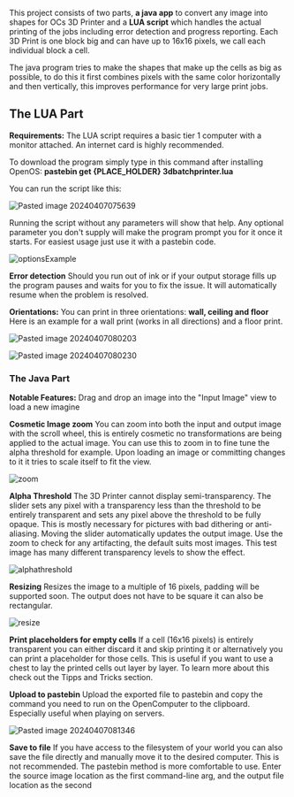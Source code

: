 This project consists of two parts, **a java app** to convert any image into shapes for OCs 3D Printer
and a **LUA script** which handles the actual printing of the jobs including error detection and progress reporting. Each 3D Print is one block big and can have up to 16x16 pixels, we call each individual block a cell.

The java program tries to make the shapes that make up the cells as big as possible, to do this
it first combines pixels with the same color horizontally and then vertically, this improves performance for very large print jobs.

## The LUA Part

**Requirements:**
The LUA script requires a basic tier 1 computer with a monitor attached. 
An internet card is highly recommended.

To download the program simply type in this command after installing OpenOS:
**pastebin get {PLACE_HOLDER} 3dbatchprinter.lua**

You can run the script like this:

![Pasted image 20240407075639](https://github.com/Hansbald/MCImageFormatter/assets/8036073/d2c4d9ec-151f-465e-8fa7-a3c9bb11538f)


Running the script without any parameters will show that help.
Any optional parameter you don't supply will make the program prompt you for it once it starts.
For easiest usage just use it with a pastebin code.

![optionsExample](https://github.com/Hansbald/MCImageFormatter/assets/8036073/8adf9b0c-1ce3-45ac-9aed-80a6631d6a7c)


**Error detection**
Should you run out of ink or if your output storage fills up the program pauses and waits for you to fix the issue. It will automatically resume when the problem is resolved.

**Orientations:**
You can print in three orientations: **wall, ceiling and floor**
Here is an example for a wall print (works in all directions) and a floor print.

![Pasted image 20240407080203](https://github.com/Hansbald/MCImageFormatter/assets/8036073/74726760-028f-4b1c-b6f5-a1dcc4107740)


![Pasted image 20240407080230](https://github.com/Hansbald/MCImageFormatter/assets/8036073/fc8701d1-b777-4bb1-84ce-2a843e497789)



### The Java Part

**Notable Features:**
Drag and drop an image into the "Input Image" view to load a new imagine

**Cosmetic Image zoom**
You can zoom into both the input and output image with the scroll wheel, this is entirely cosmetic no transformations are being applied to the actual image. You can use this to zoom in to fine tune the alpha threshold for example.
Upon loading an image or committing changes to it it tries to scale itself to fit the view.

![zoom](https://github.com/Hansbald/MCImageFormatter/assets/8036073/37f17eaa-9323-43b1-8137-7ed1a72ce668)


**Alpha Threshold**
The 3D Printer cannot display semi-transparency. 
The slider sets any pixel with a transparency less than the threshold to be entirely transparent and sets any pixel above the threshold to be fully opaque. 
This is mostly necessary for pictures with bad dithering or anti-aliasing.
Moving the slider automatically updates the output image.
Use the zoom to check for any artifacting, the default suits most images.
This test image has many different transparency levels to show the effect.

![alphathreshold](https://github.com/Hansbald/MCImageFormatter/assets/8036073/438fa281-3a19-4fdb-a8bd-00b4d9cbece8)


**Resizing**
Resizes the image to a multiple of 16 pixels, padding will be supported soon.
The output does not have to be square it can also be rectangular.

![resize](https://github.com/Hansbald/MCImageFormatter/assets/8036073/b4d7ba50-64eb-4a4a-8bd0-a43e9839bd24)


**Print placeholders for empty cells**
If a cell (16x16 pixels) is entirely transparent you can either discard it and skip printing it
or alternatively you can print a placeholder for those cells.
This is useful if you want to use a chest to lay the printed cells out layer by layer.
To learn more about this check out the Tipps and Tricks section.

**Upload to pastebin**
Upload the exported file to pastebin and copy the command you need to run on
the OpenComputer to the clipboard. Especially useful when playing on servers.

![Pasted image 20240407081346](https://github.com/Hansbald/MCImageFormatter/assets/8036073/81975c19-131f-494a-bbbc-a97b135107ed)

**Save to file**
If you have access to the filesystem of your world you can also save the file directly
and manually move it to the desired computer. This is not recommended.
The pastebin method is more comfortable to use.
Enter the source image location as the first command-line arg, and the output file location as the second
